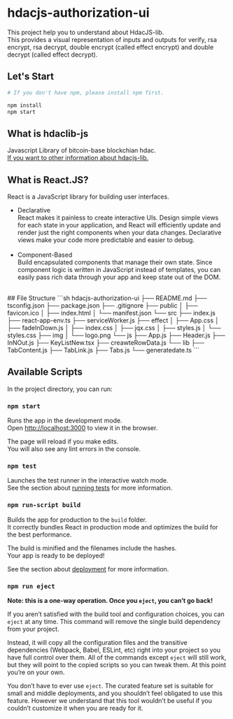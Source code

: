 # hdacjs-authorization-ui

This project help you to understand about HdacJS-lib. <br>
This provides a visual representation of inputs and outputs for verify, rsa encrypt, rsa decrypt, double encrypt (called effect encrypt) and double decrypt (called effect decrypt). 

## Let's Start
```sh
# If you don't have npm, please install npm first.

npm install 
npm start 
```
## What is hdaclib-js
Javascript Library of bitcoin-base blockchian hdac.<br>
[If you want to other information about hdacjs-lib.](https://github.com/bsnc-conlab/hdacjs-lib)

## What is React.JS?
 React is a JavaScript library for building user interfaces.<br>
 - Declarative <br>
 React makes it painless to create interactive UIs. Design simple views for each state in your application, and React will efficiently update and render just the right components when your data changes. Declarative views make your code more predictable and easier to debug.
 <br><br>
 - Component-Based <br>
 Build encapsulated components that manage their own state. Since component logic is written in JavaScript instead of templates, you can easily pass rich data through your app and keep state out of the DOM.
  <br>
## File Structure
```sh
hdacjs-authorization-ui
├── README.md
├── tsconfig.json
├── package.json
├── .gitignore
├── public
│   ├── favicon.ico
│   ├── index.html
│   └── manifest.json
└── src
    ├── index.js
    ├── react-app-env.ts
    ├── serviceWorker.js
    ├── effect
    │   ├── App.css
    │   ├── fadeInDown.js
    │   ├── index.css
    │   ├── jqx.css
    │   ├── styles.js
    │   └── styles.css
    ├── img
    │   └── logo.png
    └── js
        ├── App.js
        ├── Header.js
        ├── InNOut.js
        ├── KeyListNew.tsx
        ├── creawteRowData.js
        └── lib
           ├── TabContent.js
           ├── TabLink.js
           ├── Tabs.js
           └── generatedate.ts
```

## Available Scripts

In the project directory, you can run:

### `npm start`

Runs the app in the development mode.<br>
Open [http://localhost:3000](http://localhost:3000) to view it in the browser.

The page will reload if you make edits.<br>
You will also see any lint errors in the console.

### `npm test`

Launches the test runner in the interactive watch mode.<br>
See the section about [running tests](https://facebook.github.io/create-react-app/docs/running-tests) for more information.

### `npm run-script build`

Builds the app for production to the `build` folder.<br>
It correctly bundles React in production mode and optimizes the build for the best performance.

The build is minified and the filenames include the hashes.<br>
Your app is ready to be deployed!

See the section about [deployment](https://facebook.github.io/create-react-app/docs/deployment) for more information.

### `npm run eject`

**Note: this is a one-way operation. Once you `eject`, you can’t go back!**

If you aren’t satisfied with the build tool and configuration choices, you can `eject` at any time. This command will remove the single build dependency from your project.

Instead, it will copy all the configuration files and the transitive dependencies (Webpack, Babel, ESLint, etc) right into your project so you have full control over them. All of the commands except `eject` will still work, but they will point to the copied scripts so you can tweak them. At this point you’re on your own.

You don’t have to ever use `eject`. The curated feature set is suitable for small and middle deployments, and you shouldn’t feel obligated to use this feature. However we understand that this tool wouldn’t be useful if you couldn’t customize it when you are ready for it.
